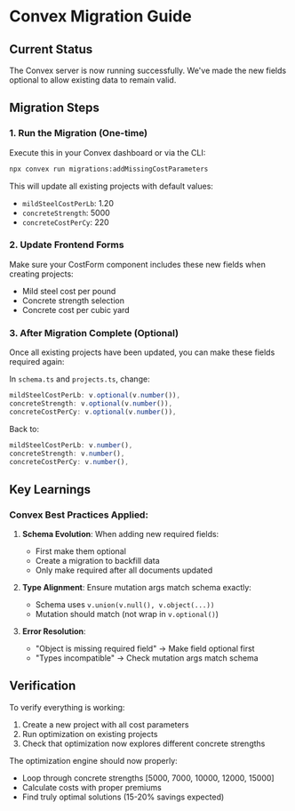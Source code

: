 # Convex Migration Guide

## Current Status

The Convex server is now running successfully. We've made the new fields optional to allow existing data to remain valid.

## Migration Steps

### 1. Run the Migration (One-time)
Execute this in your Convex dashboard or via the CLI:
```bash
npx convex run migrations:addMissingCostParameters
```

This will update all existing projects with default values:
- `mildSteelCostPerLb`: 1.20
- `concreteStrength`: 5000
- `concreteCostPerCy`: 220

### 2. Update Frontend Forms
Make sure your CostForm component includes these new fields when creating projects:
- Mild steel cost per pound
- Concrete strength selection
- Concrete cost per cubic yard

### 3. After Migration Complete (Optional)
Once all existing projects have been updated, you can make these fields required again:

In `schema.ts` and `projects.ts`, change:
```typescript
mildSteelCostPerLb: v.optional(v.number()),
concreteStrength: v.optional(v.number()),
concreteCostPerCy: v.optional(v.number()),
```

Back to:
```typescript
mildSteelCostPerLb: v.number(),
concreteStrength: v.number(),
concreteCostPerCy: v.number(),
```

## Key Learnings

### Convex Best Practices Applied:

1. **Schema Evolution**: When adding new required fields:
   - First make them optional
   - Create a migration to backfill data
   - Only make required after all documents updated

2. **Type Alignment**: Ensure mutation args match schema exactly:
   - Schema uses `v.union(v.null(), v.object(...))` 
   - Mutation should match (not wrap in `v.optional()`)

3. **Error Resolution**: 
   - "Object is missing required field" → Make field optional first
   - "Types incompatible" → Check mutation args match schema

## Verification

To verify everything is working:
1. Create a new project with all cost parameters
2. Run optimization on existing projects
3. Check that optimization now explores different concrete strengths

The optimization engine should now properly:
- Loop through concrete strengths [5000, 7000, 10000, 12000, 15000]
- Calculate costs with proper premiums
- Find truly optimal solutions (15-20% savings expected)